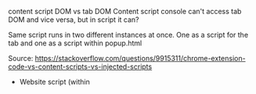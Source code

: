 content script DOM vs tab DOM
Content script console can't access tab DOM and vice versa, but in script it can?

Same script runs in two different instances at once. One as a script for the tab and one as a script within popup.html

Source: https://stackoverflow.com/questions/9915311/chrome-extension-code-vs-content-scripts-vs-injected-scripts
- Website script (within <script> tag)
- Injected scripts (via this method in a Content script) - Full access to all properties in the page. No access to any of the chrome.* APIs. Injected scripts behave as if they were included by the page itself, and are not connected to the extension in any way.
- Content script
- Background script (service worker)

Updated:
https://www.freecodecamp.org/news/chrome-extension-message-passing-essentials/
Popup Script - Local JavaScript file for the extension DOM
Background Script - Provides persistence and handles background events
Content Script - Scripts that run in isolation in the context of the web page
Injected Script - Scripts that are programmatically injected into the web page

Background scripts can access all the WebExtension JavaScript APIs, but they can't directly access the content of web pages. So if your extension needs to do that, you need content scripts.

Just like the scripts loaded by normal web pages, content scripts can read and modify the content of their pages using the standard DOM APIs.

Content scripts can only access a small subset of the WebExtension APIs, but they can communicate with background scripts using a messaging system, and thereby indirectly access the WebExtension APIs.







https://redmine.tribepayments.com/issues/76516 -> need to update description







Double universe, jungle and sea life with neon animals by Alphonse Mucha at Salvador Dali painting
Mystic jungle landscape with neon jellyfish and silhouettes in fog walking towards a floating island



Young white man showing peace sign, Gta vice city, gta 5 cover art, borderlands style, celshading, symmetric highly detailed eyes, trending on artstation, by rhads, andreas rocha, rossdraws, makoto shinkai, laurie greasley, lois van baarle, ilya kuvshinov and greg rutkowski, "breaking bad" or "better call saul"








Service workers are a specialized kind of web worker.

On a typical web page (or extension background page), the global execution context for JavaScript is of type Window. This object exposes the capabilities that web developers are used to working with: window, element, IndexedDB, cookie, localStorage, etc.

The global scope for service worker is significantly more limited and doesn't have many of these features. Most notably, service workers don't have access to the DOM. Workers no longer provide XMLHttpRequest, but instead support the more modern fetch().



Tai Ingrida siuo atveju daro ir grammar review ir technical review.
















If no alerts are active - service worker will go idle. Awake service worker upon adding a new alert.


Will the background worker persist as long as it has an alert to keep checking on? If yes, then only need to awake once a new alert is added. If not, then need to find ways to awake it.
https://stackoverflow.com/questions/66618136/persistent-service-worker-in-chrome-extension/66618269#66618269
Alarms should wake up the worker


https://stackoverflow.com/questions/11796093/is-there-a-way-to-provide-named-parameters-in-a-function-call-in-javascript
Nope, JavaScript/EcmaScript don't support named parameters. Sorry. – 
Alternative: myFunction({ param1 : 70, param2 : 175});


- For public release - Add domainName setting to storage.local
	- const isCurrentTabARedminePage = <-- in popup.js regex validation

Scrollbar design

Test cases:
- Packed vs unpacked extensions (essentially prod. version behavior)
- Test on different browsers
- Try first-time install on a different machine
- Open multiple windows
- Look for errors / service worker falling asleep / edge use cases
- Check code for possible error handling


Packing an extension
https://stackoverflow.com/questions/5208408/install-chrome-extension-as-external-extensions

- Uploading an extension to google store -> is the code closed source? How to release updates? Other general information from blogs?
When and how often to chrome extensions get to update?


Potential release - when? Release to the company as a chrome extension on the store, with automatic updates. Because of that - a bit longer to finalize, add configuration for other clients







Task ID
Field
Value


if domain name not configured -> display logo.
Need a base domain name for work colleagues -> if a fetch request upon install fails - request domain name. But response must not be not allowed (vpn might not be active).


Turn items into table elements
CSS sizing - settings page should not change window size.
	- Scrollbar is adding extra 20 pixels. Scrollbar should be within body or something.
Slider position needs to be tracked.
	- Setting change should rebuild a settings object. If it is different than the original object -> clicking save will overwrite the settings.



Finalize user analytics
Read domain name in background.js -> if none specified, open settings module, prevent closing unless domain name is saved.
	- [REJECTED] Provide domain name for tribe users.
Add OS notifications (there should be code for it already)
Add comments
Add alerts for Redmine queries
	- not empty or more than X items (to get notified of bottlenecks)
Implement date field checking
Rewrite description
Test new user installation on multiple devices, pc shutdown, etc.
Assignee - Lukas Dzenkauskas turns in to -> << Me >> and never triggers.
Alert compare regex is not working properly sometimes, find edge cases
[DONE] Alerts displayed as a table
[DONE] Highlighted icon indicator (badge) -> when is it supposed to be on?
[DONE] Unify font type
[DONE] Implement 'not empty' trigger
[DONE] Save settings
[DONE] Add regex validation for settings input
[DONE] Retrieve and display settings
[DONE] Set slider position programatically
[DONE] Button css
[DONE] Redesign settings page
[DONE] UI -> professional, modern, trustworthy, aligned with redmine - something to sell.

If the service worker is 'asleep' and I click to view it within extension developer tab, thus awakening it, it will not do anything - no function will be running. Then the extension needs to be restarted in order to start working again.
Then it falls asleep again, because no action is taking place.
If extension is restarted -> everything works properly again.

Viewing popup.js console, then minimizing it for a few minutes, then adding an alert that would trigger, results in not triggering. Meaning that the service worker is asleep.
Although in extensions view, the worker seems to go to sleep and awake periodically.

Does it need to keep sending requests otherwise it falls asleep?




You can view extesion's source code and even remove the paywall. 
Need to make it hard enough to not be worth it. Also, only developers would do this.
https://www.youtube.com/watch?v=PRRWdnUQeqY

Best you can do is mimify, add your credentials to the code, add a disclaimer, and hope no one steals it.


Google form submitting using API:
https://theconfuzedsourcecode.wordpress.com/2019/11/11/you-may-restfully-submit-to-your-google-forms/
Edit form:
https://docs.google.com/forms/d/105JpznjiZZcPBnbhOP3mGuPZZ3xKhbhojkoLPsKpWTQ/edit#responses
View result sheet:
https://docs.google.com/spreadsheets/d/1wd9wn2qSwoDGb23daatX-q73BnBz-leXb58li983bvQ/edit?resourcekey#gid=368816566





.activeAlertDelete {
    background-color: white;
    color: rgb(212 138 62);
    outline: solid 1px #ffffff;
    font-size: 0.85rem;
    /* font-weight: bold;


.flex-container-createAlert {
    display: flex;
    /* justify-content: space-between; */
    padding: 0.7rem 1rem;
    /* background-image: linear-gradient(62deg, #fcd5be 0%, #dee1fc 100%); */
    background-color: white;
    border-radius: 4px;
    margin-bottom: 1rem;
    box-shadow: rgb(60 64 67 / 30%) 0px 1px 2px 0px, rgb(60 64 67 / 15%) 0px 1px 3px 1px;
    outline: green;
}




Chrome extension check why page is not openned
Check commited cardframe changes
Recalculate charcs  / words on load example and clear button click, also zoom out (parent px, all other should be rem)
A function for building an object from markdown text:


// Add a did you mean (get the last piece of URL, and if it's unique, try to find a valid link), or try to find the longest valid link starting from the end, and suggest options for beginning. If the name of the final item is correct (aka it exists, then the only question is whether there already exist another valid path to it.)

Write code and send to Dziugas.


			
1 on 1 meeting with Laura in 2 weeks. Chrome extension, chrome theme, CI/CD tool for internal link checking, tampermonkey templates might be done.
Bring raspberry to the office? More reliable internet, no need to connect to VPN, Laura or someone else can reset it.

Sort by selected header level -> this should be a multi-select.









// Goal is internal link checking, not sorting (yet), so newlines are less relevant


// """
// ## My header

// text
// <newline>
// """

// // Try to read all .md files
// open ./public/docs/../.. 
// read all .md files

// OR 
// detect .md files that have been changed
// parse those files


// Which methods will I need? For internal link checking for example (include this with markdown header sorter)
    // Most efficient way of comparing?
        // Build an array of possible internal links and check if it's in array?
        // Deconstruct each link some--fee-fo--loo to "# some", "## fee fo", "### loo" - however, this is minimized, the header title could be "## fee fo" or ##Fee Fo ", so it's better to normalize it and not de-normalize it. Include only raw data in the object. Add methods to process the data.
// Simply select using regex?
// Make it more robust - headers can have either a newline before/after it or not.
// Setting to either have or not have newlines before/after headers, as the collected data is raw and the output is formatted. 

// Build an object with methods such as:
// myObject.levelOneHeaders()  // returns an array

// Will I be able to:
// - Get all possible URLs
// - Sort by selected level
// - Sort everything







# Header1

header text1

## sub-header1

sub-header text1

## sub-header2

sub-header text2


Each header has:
- OPTIONAL text (or doesn't have it)
- Sub-headers

Headers have an order. Perhaps arrays are better.
There are 6 header levels, more must not count.



Remove google login and mongodb - make it completely open in local area network.
Close port on router.
Disable raspberry port opening.

Now it's just down itself. Not even SSH works - why? Try local ip ssh?




Delete github history
Upload to npm package site
Begin coding the object builder with regex.


There can be a ### heading right aftr # 
